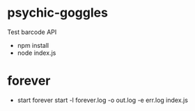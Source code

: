 # psychic-goggles
Test barcode API

* npm install
* node index.js

# forever

* start
forever start -l forever.log -o out.log -e err.log index.js
